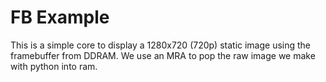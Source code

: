 # FB Example

This is a simple core to display a 1280x720 (720p) static image using the framebuffer from DDRAM. We use an MRA to pop the raw image we make with python into ram.

